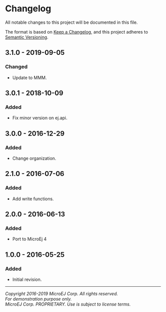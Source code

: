 # Changelog

All notable changes to this project will be documented in this file.

The format is based on [Keep a Changelog](https://keepachangelog.com/en/1.0.0/),
and this project adheres to [Semantic Versioning](https://semver.org/spec/v2.0.0.html).

## 3.1.0 - 2019-09-05

### Changed

  - Update to MMM.
  
## 3.0.1 - 2018-10-09

### Added

  - Fix minor version on ej.api.

## 3.0.0 - 2016-12-29

### Added

  - Change organization.

## 2.1.0 - 2016-07-06

### Added

  - Add write functions.

## 2.0.0 - 2016-06-13

### Added

  - Port to MicroEj 4

## 1.0.0 - 2016-05-25

### Added

  - Initial revision.

---  
_Copyright 2016-2019 MicroEJ Corp. All rights reserved._  
_For demonstration purpose only._  
_MicroEJ Corp. PROPRIETARY. Use is subject to license terms._  